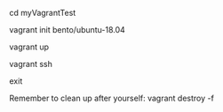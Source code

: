 cd myVagrantTest

vagrant init bento/ubuntu-18.04

vagrant up

vagrant ssh

exit

Remember to clean up after yourself: vagrant destroy -f


